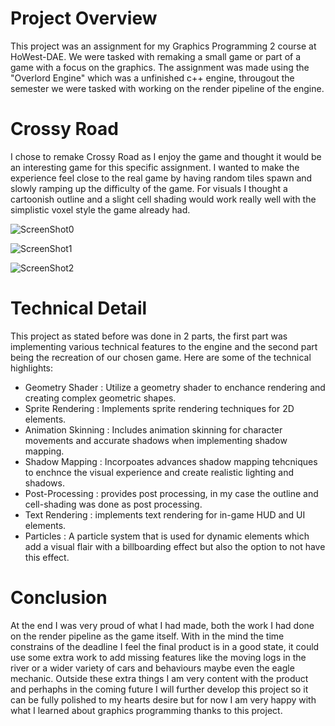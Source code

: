 # Project Overview
This project was an assignment for my Graphics Programming 2 course at HoWest-DAE. We were tasked with remaking a small game or part of a game with a focus on the graphics. The assignment was made using the "Overlord Engine" which was a unfinished c++ engine, througout the semester we were tasked with working on the render pipeline of the engine.

# Crossy Road
I chose to remake Crossy Road as I enjoy the game and thought it would be an interesting game for this specific assignment. I wanted to make the experience feel close to the real game by having random tiles spawn and slowly ramping up the difficulty of the game. For visuals I thought a cartoonish outline and a slight cell shading would work really well with the simplistic voxel style the game already had.


![ScreenShot0](https://github.com/BavoDevos/Crossy-Roads-Remake/assets/113976223/42a1b5fc-39fe-4e09-9022-7bb84c2b9216)

![ScreenShot1](https://github.com/BavoDevos/Crossy-Roads-Remake/assets/113976223/06551be8-5f6e-4025-8e5a-a2b3a8840159)

![ScreenShot2](https://github.com/BavoDevos/Crossy-Roads-Remake/assets/113976223/51f3ac75-3fb0-4cef-b928-a8074ec5dd67)

# Technical Detail
This project as stated before was done in 2 parts, the first part was implementing various technical features to the engine and the second part being the recreation of our chosen game. Here are some of the technical highlights:

* Geometry Shader : Utilize a geometry shader to enchance rendering and creating complex geometric shapes.
* Sprite Rendering : Implements sprite rendering techniques for 2D elements.
* Animation Skinning : Includes animation skinning for character movements and accurate shadows when implementing shadow mapping.
* Shadow Mapping : Incorpoates advances shadow mapping tehcniques to enchnce the visual experience and create realistic lighting and shadows.
* Post-Processing : provides post processing, in my case the outline and cell-shading was done as post processing.
* Text Rendering : implements text rendering for in-game HUD and UI elements.
* Particles : A particle system that is used for dynamic elements which add a visual flair with a billboarding effect but also the option to not have this effect.

# Conclusion
At the end I was very proud of what I had made, both the work I had done on the render pipeline as the game itself. With in the mind the time constrains of the deadline I feel the final product is in a good state, it could use some extra work to add missing features like the moving logs in the river or a wider variety of cars and behaviours maybe even the eagle mechanic. Outside these extra things I am very content with the product and perhaphs in the coming future I will further develop this project so it can be fully polished to my hearts desire but for now I am very happy with what I learned about graphics programming thanks to this project.
